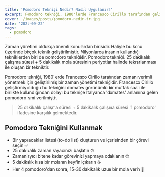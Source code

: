```yaml
---
title: 'Pomodoro Tekniği Nedir? Nasıl Uygulanır?'
excerpt: Pomodoro tekniği, 1980'lerde Francesco Cirillo tarafından geliştirilmiş bir zaman yönetimi tekniğidir
cover:  /images/posts/pomodoro-nedir-tr.jpg
date: '2021-09-22'
tags:
  - pomodoro
---
```


Zaman yönetimi oldukça önemli konulardan birisidir. Haliyle bu konu üzerinde birçok teknik geliştirilmiştir. Milyonlarca insanın kullandığı tekniklerden biri de pomodoro tekniğidir. Pomodoro tekniği, 25 dakikalık çalışma süresi + 5 dakikalık mola süresinin periyotlar halinde tekrarlanması ile oluşan bir tekniktir. 

Pomodoro tekniği, 1980'lerde Francesco Cirillo tarafından zamanı verimli yönetmek için geliştirilmiş bir zaman yönetimi tekniğidir. Francesco Cirillo geliştirmiş olduğu bu tekniğini domates görünümlü bir mutfak saati ile birlikte kullandığından dolayı bu tekniğe İtalyanca 'domates' anlamına gelen pomodoro ismi verilmiştir.

> 25 dakikalık çalışma süresi + 5 dakikalık çalışma süresi '1 pomodoro' ifadesine karşılık gelmektedir.

## Pomodoro Tekniğini Kullanmak

* Bir yapılacaklar listesi (to-do list) oluşturun ve içerisinden bir görevi seçin ✅
* 25 dakikalık zaman sayacınızı başlatın ⏰
* Zamanlayıcı bitene kadar görevinizi yapmaya odaklanın 🤓
* 5 dakikalık kısa bir molanın keyfini çıkarın ☕️
* Her 4 pomodoro'dan sonra, 15-30 dakikalık uzun bir mola verin 🎉